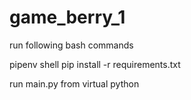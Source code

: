 # game_berry_1

run following bash commands

pipenv shell
pip install -r requirements.txt

run main.py from virtual python
